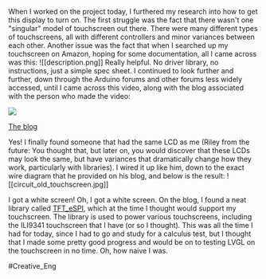 When I worked on the project today, I furthered my research into how to get this display to turn on.  The first struggle was the fact that there wasn't one "singular" model of touchscreen out there.  There were many different types of touchscreens, all with different controllers and minor variances between each other.  Another issue was the fact that when I searched up my touchscreen on Amazon, hoping for some documentation, all I came across was this:
![[description.png]]
Really helpful.  No driver library, no instructions, just a simple spec sheet.  I continued to look further and further, down through the Arduino forums and other forums less widely accessed, until I came across this video, along with the blog associated with the person who made the video:

![](https://www.youtube.com/watch?v=4kKDSx9umts)

[The blog](https://iamleon99.blogspot.com/2023/04/esp32-ili9341parallelguislice.html)

Yes!  I finally found someone that had the same LCD as me (Riley from the future: You thought that, but later on, you would discover that these LCDs may look the same, but have variances that dramatically change how they work, particularly with libraries).  I wired it up like him, down to the exact wire diagram that he provided on his blog, and below is the result:
![[circuit_old_touchscreen.jpg]]


I got a white screen!  Oh, I got a white screen.  On the blog, I found a neat library called [TFT_eSPI](https://github.com/Bodmer/TFT_eSPI), which at the time I thought would support my touchscreen.  The library is used to power various touchscreens, including the ILI9341 touchscreen that I have (or so I thought).  This was all the time I had for today, since I had to go and study for a calculus test, but I thought that I made some pretty good progress and would be on to testing LVGL on the touchscreen in no time.  Oh, how naive I was.


#Creative_Eng